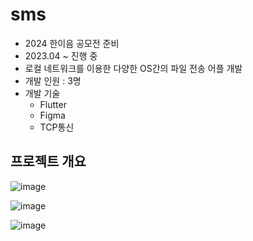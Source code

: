 # sms
* 2024 한이음 공모전 준비
* 2023.04 ~ 진행 중
* 로컬 네트워크를 이용한 다양한 OS간의 파일 전송 어플 개발
* 개발 인원 : 3명
* 개발 기술
  * Flutter
  * Figma
  * TCP통신

## 프로젝트 개요

![image](https://github.com/MinseoK1m/sms/assets/138808284/3eb04ddb-f233-4198-8795-9137acdf4f27)

![image](https://github.com/MinseoK1m/sms/assets/138808284/5679f3fc-3279-4465-8423-f0a7b5f50979)

![image](https://github.com/MinseoK1m/sms/assets/138808284/c83ef5ae-bd14-40a3-a7d3-efb08e6d8f4e)


